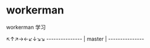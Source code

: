 # workerman

workerman 学习





↖↑↗→←↙↓↘↘
                                                                ---------------
                                                                |    master   |
                                                                ---------------
                                                                
                                                                